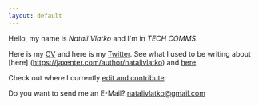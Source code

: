 ```yaml
---
layout: default
---
```


Hello, my name is <em>Natali Vlatko</em> and I'm in <em>TECH COMMS</em>.

Here is my [CV](natali-vlatko-cv.pdf) and here is my [Twitter](https://twitter.com/natalisucks). See what I used to be writing  about [here] (https://jaxenter.com/author/natalivlatko) and [here](https://tech.zalando.com/blog/).

Check out where I currently [edit and contribute](https://tech.wayfair.com).

Do you want to send me an E-Mail? [natalivlatko@gmail.com](mailto:natalivlatko@gmail.com)
